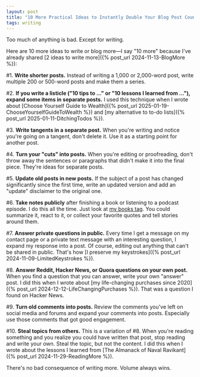 ```yaml
---
layout: post
title: "10 More Practical Ideas to Instantly Double Your Blog Post Count"
tags: writing
---
```


Too much of anything is bad. Except for writing.

Here are 10 more ideas to write or blog more—I say "10 more" because I've already shared [2 ideas to write more]({% post_url 2024-11-13-BlogMore %}):

#1. **Write shorter posts.** Instead of writing a 1,000 or 2,000-word post, write multiple 200 or 500-word posts and make them a series.

#2. **If you write a listicle ("10 tips to ..." or "10 lessons I learned from ..."), expand some items in separate posts.** I used this technique when I wrote about [Choose Yourself Guide to Wealth]({% post_url 2025-01-19-ChooseYourselfGuideToWealth %}) and [my alternative to to-do lists]({% post_url 2025-01-11-DitchingTodos %}).

#3. **Write tangents in a separate post.** When you're writing and notice you're going on a tangent, don't delete it. Use it as a starting point for another post.

#4. **Turn your "cuts" into posts.** When you're editing or proofreading, don't throw away the sentences or paragraphs that didn't make it into the final piece. They're ideas for separate posts.

#5. **Update old posts in new posts.** If the subject of a post has changed significantly since the first time, write an updated version and add an "update" disclaimer to the original one.

#6. **Take notes publicly** after finishing  a book or listening to a podcast episode. I do this all the time. Just look at [my books tag](/tags/books/). You could summarize it, react to it, or collect your favorite quotes and tell stories around them.

#7. **Answer private questions in public.** Every time I get a message on my contact page or a private text message with an interesting question, I expand my response into a post. Of course, editing out anything that can't be shared in public. That's how [I preserve my keystrokes]({% post_url 2024-11-09-LimitedKeystrokes %}).

#8. **Answer Reddit, Hacker News, or Quora questions on your own post.** When you find a question that you can answer, write your own "answer" post. I did this when I wrote about [my life-changing purchases since 2020]({% post_url 2024-12-12-LifeChangingPurchases %}). That was a question I found on Hacker News.

#9. **Turn old comments into posts.** Review the comments you've left on social media and forums and expand your comments into posts. Especially use those comments that got good engagement.

#10. **Steal topics from others.** This is a variation of #8. When you're reading something and you realize you could have written that post, stop reading and write your own. Steal the topic, but not the content. I did this when I wrote about the lessons I learned from [The Almanack of Naval Ravikant]({% post_url 2024-11-29-ReadingMore %}).

There's no bad consequence of writing more. Volume always wins.
